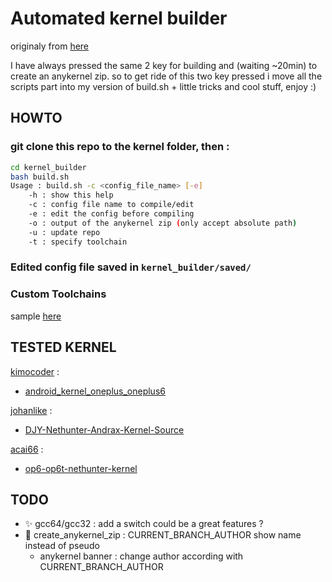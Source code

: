 # Automated kernel builder

originaly from [here](https://gitlab.com/kalilinux/nethunter/build-scripts/kali-nethunter-kernel)

I have always pressed the same 2 key for building and (waiting ~20min) to create an anykernel zip. so to get ride of this two key pressed i move all the scripts part into my version of build.sh + little tricks and cool stuff, enjoy :)

## HOWTO

### git clone this repo to the kernel folder, then :
```bash
cd kernel_builder
bash build.sh
Usage : build.sh -c <config_file_name> [-e]
    -h : show this help
    -c : config file name to compile/edit
    -e : edit the config before compiling
    -o : output of the anykernel zip (only accept absolute path)
    -u : update repo
    -t : specify toolchain
```

### Edited config file saved in `kernel_builder/saved/`

### Custom Toolchains
sample [here](https://github.com/Pixailz/kernel_builder/blob/development/toolchains/sample)

## TESTED KERNEL
[kimocoder](https://github.com/kimocoder) :
- [android_kernel_oneplus_oneplus6](https://github.com/kimocoder/android_kernel_oneplus_oneplus6)

[johanlike](https://github.com/johanlike) :
- [DJY-Nethunter-Andrax-Kernel-Source](https://github.com/johanlike/DJY-Nethunter-Andrax-Kernel-Source)

[acai66](https://github.com/acai66) :
- [op6-op6t-nethunter-kernel](https://github.com/acai66/op6-op6t-nethunter-kernel)

## TODO
- :sparkles: gcc64/gcc32 : add a switch could be a great features ?
- :bug: create_anykernel_zip : CURRENT_BRANCH_AUTHOR show name instead of pseudo
  - anykernel banner : change author according with CURRENT_BRANCH_AUTHOR
